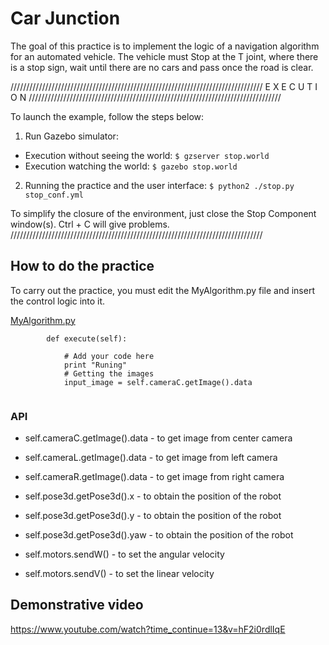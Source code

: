 Car Junction
============

The goal of this practice is to implement the logic of a navigation algorithm for 
an automated vehicle. The vehicle must Stop at the T joint, where there is a stop 
sign, wait until there are no cars and pass once the road is clear.

////////////////////////////////////////////////////////////////////////////////
                          E X E C U T I O N 
////////////////////////////////////////////////////////////////////////////////

To launch the example, follow the steps below:
1. Run Gazebo simulator:
 * Execution without seeing the world: 
`$ gzserver stop.world`
 * Execution watching the world: 
`$ gazebo stop.world`
2. Running the practice and the user interface: 
`$ python2 ./stop.py stop_conf.yml`

To simplify the closure of the environment, just close the Stop Component 
window(s). Ctrl + C will give problems.
////////////////////////////////////////////////////////////////////////////////


## How to do the practice
To carry out the practice, you must edit the MyAlgorithm.py file and insert the 
control logic into it.

[MyAlgorithm.py](MyAlgorithm.py#L74)
```
        def execute(self):
        
            # Add your code here
            print "Runing"
            # Getting the images
            input_image = self.cameraC.getImage().data
        
```


### API
* self.cameraC.getImage().data - to get image from center camera
* self.cameraL.getImage().data - to get image from left camera
* self.cameraR.getImage().data - to get image from right camera

* self.pose3d.getPose3d().x - to obtain the position of the robot
* self.pose3d.getPose3d().y - to obtain the position of the robot
* self.pose3d.getPose3d().yaw - to obtain the position of the robot
* self.motors.sendW() - to set the angular velocity
* self.motors.sendV() - to set the linear velocity


## Demonstrative video
https://www.youtube.com/watch?time_continue=13&v=hF2i0rdlIqE

